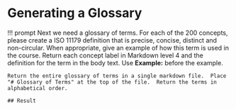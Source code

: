 # Generating a Glossary 

!!! prompt
    Next we need a glossary of terms.  For each of the 200 concepts, please create a ISO 11179 definition that is precise, concise, distinct and non-circular.  When appropriate, give an example of how this term is used in the course.  Return each concept label in Markdown level 4 and the definition for the term in the body text.  Use **Example:** before the example.

    Return the entire glossary of terms in a single markdown file.  Place
    "# Glossary of Terms" at the top of the file.  Return the terms in alphabetical order.

    ## Result

    